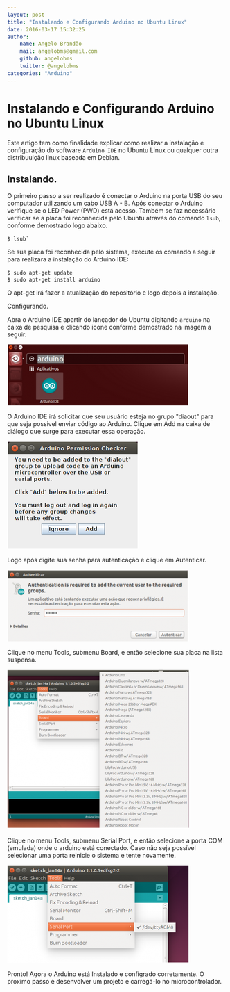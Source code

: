 ```yaml
---
layout: post
title: "Instalando e Configurando Arduino no Ubuntu Linux"
date: 2016-03-17 15:32:25  
author:
    name: Angelo Brandão     
    mail: angelobms@gmail.com    
    github: angelobms
    twitter: @angelobms                
categories: "Arduino"  
---
```


# Instalando e Configurando Arduino no Ubuntu Linux

Este artigo tem como finalidade explicar como realizar a instalação e  configuração do software `Arduino IDE` no Ubuntu Linux ou qualquer outra distribuuição linux baseada em Debian.

## Instalando.

O primeiro passo a ser realizado é conectar o Arduino na porta USB do seu computador utilizando um cabo USB A - B. Após conectar o Arduino verifique se o LED Power (PWD) está acesso. Também se faz necessário verificar se a placa foi reconhecida pelo Ubuntu através do comando `lsub`, conforme demostrado logo abaixo.

```
$ lsub`
```

Se sua placa foi reconhecida pelo sistema, execute os comando a seguir para realizara a instalação do Arduino IDE:

```
$ sudo apt-get update             
$ sudo apt-get install arduino
```

O apt-get irá fazer a atualização do repositório e logo depois a instalação.

Configurando.

Abra o Arduino IDE apartir do lançador do Ubuntu digitando `arduino` na caixa de pesquisa e clicando icone conforme demostrado na imagem a seguir.

![screenshot_arduino_01](../assets/imagens/screenshot_arduino_01.png)

O Arduino IDE irá solicitar que seu usuário esteja no grupo "diaout" para que seja possivel enviar código ao Arduino. Clique em Add na caixa de diálogo que surge para executar essa operação.

![screenshot_arduino_02](../assets/imagens/screenshot_arduino_02.png)

Logo após digite sua senha para autenticação e clique em Autenticar.

![screenshot_arduino_03](../assets/imagens/screenshot_arduino_03.png)

Clique no menu Tools, submenu Board, e então selecione sua placa na lista suspensa.

![screenshot_arduino_04](../assets/imagens/screenshot_arduino_04.png)

 Clique no menu Tools, submenu Serial Port, e então selecione a porta COM (emulada) onde o arduino está conectado. Caso não seja possível selecionar uma porta reinicie o sistema e tente novamente.

![screenshot_arduino_05](../assets/imagens/screenshot_arduino_05.png)

Pronto! Agora o Arduino está Instalado e configrado corretamente. O proximo passo é desenvolver um projeto e carregá-lo no microcontrolador.
